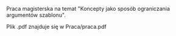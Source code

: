 Praca magisterska na temat "Koncepty jako sposób ograniczania argumentów szablonu".

Plik .pdf znajduje się w Praca/praca.pdf
